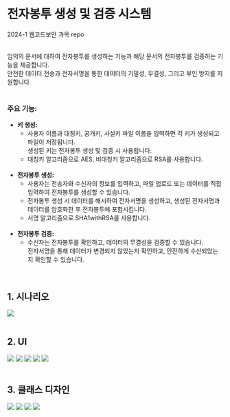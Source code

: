 # 전자봉투 생성 및 검증 시스템
2024-1 웹코드보안 과목 repo<br/><br/>

임의의 문서에 대하여 전자봉투를 생성하는 기능과 해당 문서의 전자봉투를 검증하는 기능을 제공합니다. <br/>안전한 데이터 전송과 전자서명을 통한 데이터의 기밀성, 무결성, 그리고 부인 방지를 지원합니다.
<br/><br/>

### 주요 기능:

- **키 생성:** 
  - 사용자 이름과 대칭키, 공개키, 사설키 파일 이름을 입력하면 각 키가 생성되고 파일이 저장됩니다. <br/>생성된 키는 전자봉투 생성 및 검증 시 사용됩니다.
  - 대칭키 알고리즘으로 AES, 비대칭키 알고리즘으로 RSA를 사용합니다.
  <br/>
- **전자봉투 생성:** 
  - 사용자는 전송자와 수신자의 정보를 입력하고, 파일 업로드 또는 데이터를 직접 입력하여 전자봉투를 생성할 수 있습니다.
  - 전자봉투 생성 시 데이터를 해시하여 전자서명을 생성하고, 생성된 전자서명과 데이터를 암호화한 후 전자봉투에 포함시킵니다.
  - 서명 알고리즘으로 SHA1withRSA를 사용합니다.
  <br/>
- **전자봉투 검증:** 
  - 수신자는 전자봉투를 확인하고, 데이터의 무결성을 검증할 수 있습니다. <br/>전자서명을 통해 데이터가 변경되지 않았는지 확인하고, 안전하게 수신되었는지 확인할 수 있습니다.
<br/>

## 1. 시나리오
<img src="https://github.com/yslle/Digital-Envelope/assets/88431909/c83c3fea-b071-4a13-a4de-4ce8acbf1851" />
<br/><br/>

## 2. UI
<img src="https://github.com/yslle/Digital-Envelope/assets/88431909/1e942f2f-1c25-4830-a55e-26014d6ec7a2" />
<img src="https://github.com/yslle/Digital-Envelope/assets/88431909/1b138321-bd2c-40fe-98e0-56d6e631bbb3" />
<img src="https://github.com/yslle/Digital-Envelope/assets/88431909/34da8cd7-84fe-44e4-9433-50454d5e6b7e" />
<img src="https://github.com/yslle/Digital-Envelope/assets/88431909/a52993ef-4511-48b1-9ae9-dff20ec5e230" />
<img src="https://github.com/yslle/Digital-Envelope/assets/88431909/3fdade80-d2d9-4e15-b09b-389f37e78184" />  
<br/><br/>

## 3. 클래스 디자인
<img src="https://github.com/yslle/Digital-Envelope/assets/88431909/34ed5f44-f7fd-42b6-8df0-977b6cf91392" />
<img src="https://github.com/yslle/Digital-Envelope/assets/88431909/9b44f8bf-a9eb-4388-9f42-b9ffa737b65f" />
<img src="https://github.com/yslle/Digital-Envelope/assets/88431909/04480936-4bb6-4a5e-8819-a65dc71bcca1" />
<img src="https://github.com/yslle/Digital-Envelope/assets/88431909/b26b69a8-0a1a-4ce0-bc15-5d0e69ca02a0" />
